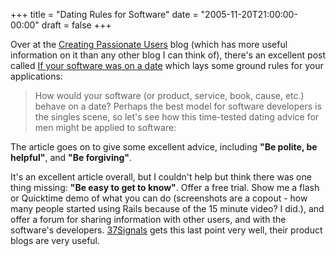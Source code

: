 +++
title = "Dating Rules for Software"
date = "2005-11-20T21:00:00-00:00"
draft = false
+++

Over at the [Creating Passionate
Users](http://headrush.typepad.com/creating_passionate_users/) blog
(which has more useful information on it than any other blog I can think
of), there's an excellent post called [If your software was on a
date](http://headrush.typepad.com/creating_passionate_users/2005/11/if_your_softwar.html)
which lays some ground rules for your applications:

> How would your software (or product, service, book, cause, etc.) behave
on a date? Perhaps the best model for software developers is the singles
scene, so let's see how this time-tested dating advice for men might be
applied to software:

The article goes on to give some excellent advice, including **"Be
polite, be helpful"**, and **"Be forgiving"**.

It's an excellent article overall, but I couldn't help but think there
was one thing missing: **"Be easy to get to know"**. Offer a free trial.
Show me a flash or Quicktime demo of what you can do (screenshots are a
copout - how many people started using Rails because of the 15 minute
video? I did.), and offer a forum for sharing information with other
users, and with the software's developers.
[37Signals](http://www.37signals.com) gets this last point very well,
their product blogs are very useful.

